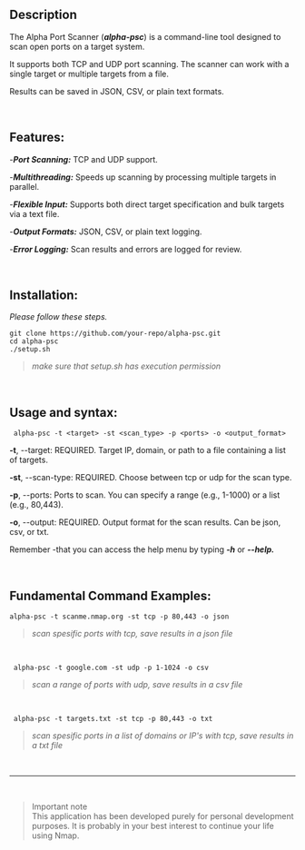 ## **Description**

The Alpha Port Scanner (***alpha-psc***) is a command-line tool designed to scan open ports on a target system.    

It supports both TCP and UDP port scanning. The scanner can work with a single target or multiple targets from a file.

Results can be saved in JSON, CSV, or plain text formats.



<br>  

## **Features:**

-***Port Scanning:*** TCP and UDP support.

-***Multithreading:*** Speeds up scanning by processing multiple targets in parallel.

-***Flexible Input:*** Supports both direct target specification and bulk targets via a text file.

-***Output Formats:*** JSON, CSV, or plain text logging.

-***Error Logging:*** Scan results and errors are logged for review.



<br>

## Installation:

*Please follow these steps.*

    git clone https://github.com/your-repo/alpha-psc.git
    cd alpha-psc
    ./setup.sh

>*make sure that setup.sh has execution permission*

    

<br>

## Usage and syntax:

 ` alpha-psc -t <target> -st <scan_type> -p <ports> -o <output_format>`


**-t**, --target: REQUIRED. Target IP, domain, or path to a file containing a list of targets.

**-st**, --scan-type: REQUIRED. Choose between tcp or udp for the scan type.

**-p**, --ports: Ports to scan. You can specify a range (e.g., 1-1000) or a list (e.g., 80,443).

**-o**, --output: REQUIRED. Output format for the scan results. Can be json, csv, or txt.

Remember -that you can access the help menu by typing ***-h*** or ***--help.***


<br>

## Fundamental Command Examples:

    alpha-psc -t scanme.nmap.org -st tcp -p 80,443 -o json 

 
 > *scan spesific ports with tcp, save results in a json file*   

  <br>   

     alpha-psc -t google.com -st udp -p 1-1024 -o csv 

  >*scan a range of ports with udp, save results in a csv file*   

   <br>     

     alpha-psc -t targets.txt -st tcp -p 80,443 -o txt

 > *scan spesific ports in a list of domains or IP's with tcp, save results in a txt file*





<br>

***

<br>

>Important note <br>This application has been developed purely for personal development purposes. It is probably in your best interest to continue your life using Nmap.










